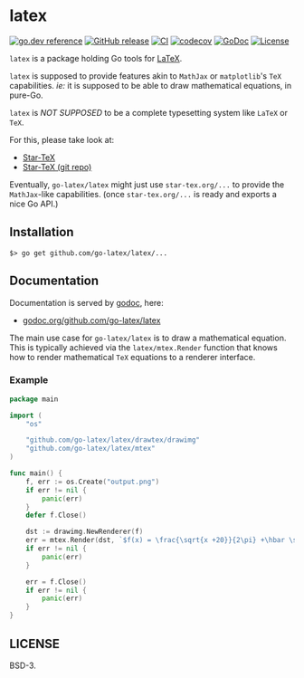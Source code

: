 # latex

[![go.dev reference](https://pkg.go.dev/badge/github.com/go-latex/latex)](https://pkg.go.dev/github.com/go-latex/latex)
[![GitHub release](https://img.shields.io/github/release/go-latex/latex.svg)](https://github.com/go-latex/latex/releases)
[![CI](https://github.com/go-latex/latex/workflows/CI/badge.svg)](https://github.com/go-latex/latex/actions)
[![codecov](https://codecov.io/gh/go-latex/latex/branch/master/graph/badge.svg)](https://codecov.io/gh/go-latex/latex)
[![GoDoc](https://godoc.org/github.com/go-latex/latex?status.svg)](https://godoc.org/github.com/go-latex/latex)
[![License](https://img.shields.io/badge/License-BSD--3-blue.svg)](https://github.com/go-latex/latex/raw/master/LICENSE)

`latex` is a package holding Go tools for [LaTeX](https://www.latex-project.org/).

`latex` is supposed to provide features akin to `MathJax` or `matplotlib`'s `TeX` capabilities.
_ie:_ it is supposed to be able to draw mathematical equations, in pure-Go.

`latex` is *NOT SUPPOSED* to be a complete typesetting system like `LaTeX` or `TeX`.

For this, please take look at:

- [Star-TeX](https://star-tex.org)
- [Star-TeX (git repo)](https://git.sr.ht/~sbinet/star-tex)

Eventually, `go-latex/latex` might just use `star-tex.org/...` to provide the `MathJax`-like capabilities.
(once `star-tex.org/...` is ready and exports a nice Go API.)

## Installation

```
$> go get github.com/go-latex/latex/...
```

## Documentation

Documentation is served by [godoc](https://godoc.org), here:

- [godoc.org/github.com/go-latex/latex](https://godoc.org/github.com/go-latex/latex)

The main use case for `go-latex/latex` is to draw a mathematical equation.
This is typically achieved via the `latex/mtex.Render` function that knows how to render mathematical `TeX` equations to a renderer interface.

### Example

```go
package main

import (
	"os"

	"github.com/go-latex/latex/drawtex/drawimg"
	"github.com/go-latex/latex/mtex"
)

func main() {
	f, err := os.Create("output.png")
	if err != nil {
		panic(err)
	}
	defer f.Close()

	dst := drawimg.NewRenderer(f)
	err = mtex.Render(dst, `$f(x) = \frac{\sqrt{x +20}}{2\pi} +\hbar \sum y\partial y$`, 12, 72, nil)
	if err != nil {
		panic(err)
	}

	err = f.Close()
	if err != nil {
		panic(err)
	}
}
```

## LICENSE

BSD-3.
